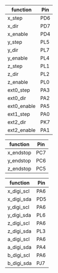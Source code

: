 | function    | Pin |
|-------------|-----|
| x_step      | PD6 |
| x_dir       | PD7 |
| x_enable    | PD4 |
| y_step      | PL5 |
| y_dir       | PL7 |
| y_enable    | PL4 |
| z_step      | PL1 |
| z_dir       | PL2 |
| z_enable    | PL0 |
| ext0_step   | PA3 |
| ext0_dir    | PA2 |
| ext0_enable | PA5 |
| ext1_step   | PA0 |
| ext2_dir    | PK7 |
| ext2_enable | PA1 |

| function    | Pin |
|------------|-----|
| x_endstop  | PC7 |
| y_endstop  | PC6 |
| z_endstop  | PC5 |

| function    | Pin |
|------------|-----|
| x_digi_scl | PA6 |
| x_digi_sda | PD5 |
| y_digi_scl | PA6 |
| y_digi_sda | PL6 |
| z_digi_scl | PA6 |
| z_digi_sda | PL3 |
| a_digi_scl | PA6 |
| a_digi_sda | PA4 |
| b_digi_scl | PA6 |
| b_digi_sda | PJ7 |
